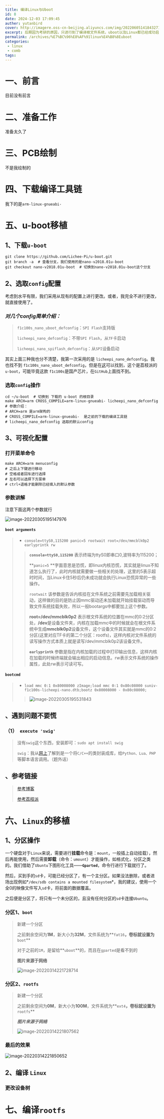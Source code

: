 ```yaml
---
title: 编译Linux与Uboot
id: 8
date: 2024-12-03 17:09:45
auther: yutanbird
cover: http://imagere.oss-cn-beijing.aliyuncs.com/img/20220605141843271749.png
excerpt: 后期因为考研的原因，只进行到了编译根文件系统，uboot以及Linux都已经成功启动，但还未记录在此
permalink: /archives/%E7%BC%96%E8%AF%91linux%E4%B8%8Euboot
categories:
 - linux
 - comb
tags: 
---
```




# 一、前言

目前没有前言

# 二、准备工作

准备太久了

# 三、PCB绘制

不是我绘制的

# 四、下载编译工具链

我下的是`arm-linux-gnueabi-`

# 五、u-boot移植

## 1、下载`u-boot`

``` shell
git clone https://github.com/Lichee-Pi/u-boot.git
git branch -a  # 查看分支，我们使用的是nano-v2018.01u-boot
git checkout nano-v2018.01u-boot  # 切换到nano-v2018.01u-boot这个分支
```

## 2、选取`config`配置

考虑到水平有限，我们采用从现有的配置上进行更改。或者，我完全不进行更改，就直接使用了。

### *对几个config简单介绍：*

>`f1c100s_nano_uboot_defconfig`：`SPI Flash`支持版
>
>`licheepi_nano_defconfig`：不带`SPI Flash`，从`TF`卡启动
>
>`licheepi_nano_spiflash_defconfig`：从`SPI`设备启动

其实上面三种我也分不清楚，我第一次采用的是 `licheepi_nano_defconfig`。我也找不到 `f1c100s_nano_uboot_defconfig`，但是在[这](https://gitee.com/LicheePiNano/u-boot)可以找到，这个是荔枝派的 `u-boot`，可能毕竟这款 `f1c100s`是国产芯片，在`GitHub`上面找不到。

### 选取`config`操作

``` shell
cd ~/u-boot  # 切换到 下载的 u-boot 的根目录
make ARCH=arm CROSS_COMPILE=arm-linux-gnueabi- licheepi_nano_defconfig  
# 参数介绍：
# ARCH=arm 是arm架构的
# CROSS_COMPILE=arm-linux-gnueabi-  是之前的下载的编译工具链
# licheepi_nano_defconfig 选取的默认config
```

## 3、可视化配置

### 打开菜单命令

``` shell
make ARCH=arm menuconfig
# 之后上下键进行移动
# 空格或者回车进行选择
# 左右可以选择下方菜单
# ctrl+退格才能删除已经填入的默认参数
```

### 参数讲解

注意下面这两个参数就行

![image-20220305195147976](http://imagere.oss-cn-beijing.aliyuncs.com/img/20220605141844131100.png)

#### `boot arguments`

> - `console=ttyS0,115200 panic=5 rootwait root=/dev/mmcblk0p2 earlyprintk rw`
>
> > **`console=ttyS0,115200`** 表示终端为ttyS0即串口0,波特率为115200；
> >
> > **`panic=5` **字面意思是恐慌，即linux内核恐慌，其实就是linux不知道怎么执行了，此时内核就需要做一些相关的处理，这里的5表示超时时间，当Linux卡住5秒后仍未成功就会执行Linux恐慌异常的一些操作。
> >
> > `rootwait` 该参数是告诉内核挂在文件系统之前需要先加载相关驱动，这样做的目的是防止因mmc驱动还未加载就开始挂载驱动而导致文件系统挂载失败，所以一般bootargs中都要加上这个参数。
> >
> > **root=/dev/mmcblk0p2** 表示根文件系统的位置在mmc的0:2分区处，**/dev**是设备文件夹，内核在加载mmc中的时候就会在根文件系统中生成**mmcblk0p2**设备文件，这个设备文件其实就是mmc的0:2分区(这里对应TF卡的第二个分区：rootfs)，这样内核对文件系统的读写操作方式本质上就是读写/dev/mmcblk0p2该设备文件。
> >
> > **`earlyprintk`** 参数是指在内核加载的过程中打印输出信息，这样内核在加载的时候终端就会输出相应的启动信息。rw表示文件系统的操作属性，此处rw表示可读可写。

#### `bootcmd`

> - `load mmc 0:1 0x80008000 zImage;load mmc 0:1 0x80c08000 suniv-f1c100s-licheepi-nano.dtb;bootz 0x80008000 - 0x80c08000;`
>
> > ![image-20220305195531843](http://imagere.oss-cn-beijing.aliyuncs.com/img/20220605141844720138.png)



## 、遇到问题不要慌

### （1）` execute 'swig'`

> 没有`swig`这个东西，安装即可：`sudo apt install swig`
>
> `swig`：我从[网上](https://zh.wikipedia.org/wiki/SWIG)了解到是一个将`C/C++`的类封装成库，给`Python、Lua、PHP`等脚本语言调用。（题外话）

## 、参考链接

> [参考博客](https://cnblogs.com/twzy/p/14865952.html)
>
> [参考荔枝派](http://imagere.oss-cn-beijing.aliyuncs.com/img/20220605141846763856.png)

# 六、`Linux`的移植

## 1、分区操作

​	一个硬盘对于`Linux`来说，需要进行**挂载**命令是：`mount`，一般插上自动挂载），然后再能使用，然后需要**卸载**（命令：`umount`）才能操作，如格式化，分区之类的。我们借助了`Ubuntu`下图形化工具——**`Gparted`**，命令行进行下载就行了。

​	然后，买到手的`sd`卡，可能已经分区了，有一个主分区。如果没法删除，或者进场出现例如*`/dev/sdb contains a mounted filesystem`*，我的建议，使用一个全0的映像文件写入`sd`卡，将前面的数据覆盖。

​	之后便是分区了，将只有一个未分区的，且没有任何分区的`sd`卡连接`Ubuntu`。

### 分区1、`boot`

> 新建一个分区
>
> 之前剩余空间为**1M**，新大小为**32M**，文件系统为**`fat16`**，卷标就设置为**`boot`**
>
> 对于之前的`1M`，是留给**`uboot`**的，而且在`gparted`是看不到的
>
> **图片来源于网络**
>
> ![image-20220314221728714](http://imagere.oss-cn-beijing.aliyuncs.com/img/20220605141847334316.png)

### 分区2、`rootfs`

> 新建一个分区
>
> 之前剩余空间为**0M**，新大小为**100M**，文件系统为**`ext4`**，卷标就设置为**`rootfs`**
>
> ***图片来源于网络***
>
> ![image-20220314221807562](http://imagere.oss-cn-beijing.aliyuncs.com/img/20220605141848448533.png)

### 最后的效果

![image-20220314221850652](http://imagere.oss-cn-beijing.aliyuncs.com/img/20220605141849061332.png)

## 2、编译 `Linux`

### 更改设备树

# 七、编译`rootfs`